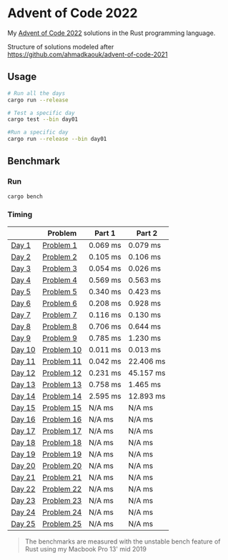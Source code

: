 # Advent of Code 2022
My [Advent of Code 2022](https://adventofcode.com) solutions in the Rust programming language.

Structure of solutions modeled after https://github.com/ahmadkaouk/advent-of-code-2021

## Usage
```sh
# Run all the days
cargo run --release

# Test a specific day
cargo test --bin day01

#Run a specific day
cargo run --release --bin day01
```
## Benchmark
### Run

```sh
cargo bench
```



### Timing

|                       | Problem                                            | Part 1   | Part 2   |   
|-----------------------|----------------------------------------------------|----------|----------|
| [Day 1](src/day01.rs) | [Problem 1](https://adventofcode.com/2022/day/1)   | 0.069 ms | 0.079 ms |   
| [Day 2](src/day02.rs) | [Problem 2](https://adventofcode.com/2022/day/2)   | 0.105 ms | 0.106 ms |   
| [Day 3](src/day03.rs) | [Problem 3](https://adventofcode.com/2022/day/3)   | 0.054 ms | 0.026 ms | 
| [Day 4](src/day04.rs) | [Problem 4](https://adventofcode.com/2022/day/4)   | 0.569 ms | 0.563 ms | 
| [Day 5](src/day05.rs) | [Problem 5](https://adventofcode.com/2022/day/5)   | 0.340 ms | 0.423 ms | 
| [Day 6](src/day06.rs) | [Problem 6](https://adventofcode.com/2022/day/6)   | 0.208 ms | 0.928 ms | 
| [Day 7](src/day07.rs) | [Problem 7](https://adventofcode.com/2022/day/7)   | 0.116 ms | 0.130 ms |
| [Day 8](src/day08.rs) | [Problem 8](https://adventofcode.com/2022/day/8)   | 0.706 ms | 0.644 ms |
| [Day 9](src/day09.rs) | [Problem 9](https://adventofcode.com/2022/day/9)   | 0.785 ms | 1.230 ms |
| [Day 10](src/day10.rs)| [Problem 10](https://adventofcode.com/2022/day/10) | 0.011 ms | 0.013 ms |
| [Day 11](src/day10.rs)| [Problem 11](https://adventofcode.com/2022/day/11) | 0.042 ms |22.406 ms |
| [Day 12](src/day10.rs)| [Problem 12](https://adventofcode.com/2022/day/12) | 0.231 ms |45.157 ms |
| [Day 13](src/day10.rs)| [Problem 13](https://adventofcode.com/2022/day/13) | 0.758 ms | 1.465 ms |
| [Day 14](src/day10.rs)| [Problem 14](https://adventofcode.com/2022/day/14) | 2.595 ms |12.893 ms |
| [Day 15](src/day10.rs)| [Problem 15](https://adventofcode.com/2022/day/15) |   N/A ms |   N/A ms |
| [Day 16](src/day10.rs)| [Problem 16](https://adventofcode.com/2022/day/16) |   N/A ms |   N/A ms |
| [Day 17](src/day10.rs)| [Problem 17](https://adventofcode.com/2022/day/17) |   N/A ms |   N/A ms |
| [Day 18](src/day10.rs)| [Problem 18](https://adventofcode.com/2022/day/18) |   N/A ms |   N/A ms |
| [Day 19](src/day10.rs)| [Problem 19](https://adventofcode.com/2022/day/19) |   N/A ms |   N/A ms |
| [Day 20](src/day10.rs)| [Problem 20](https://adventofcode.com/2022/day/20) |   N/A ms |   N/A ms |
| [Day 21](src/day10.rs)| [Problem 21](https://adventofcode.com/2022/day/21) |   N/A ms |   N/A ms |
| [Day 22](src/day10.rs)| [Problem 22](https://adventofcode.com/2022/day/22) |   N/A ms |   N/A ms |
| [Day 23](src/day10.rs)| [Problem 23](https://adventofcode.com/2022/day/23) |   N/A ms |   N/A ms |
| [Day 24](src/day10.rs)| [Problem 24](https://adventofcode.com/2022/day/24) |   N/A ms |   N/A ms |
| [Day 25](src/day10.rs)| [Problem 25](https://adventofcode.com/2022/day/25) |   N/A ms |   N/A ms |


> The benchmarks are measured with the unstable bench feature of Rust using my Macbook Pro 13' mid 2019
